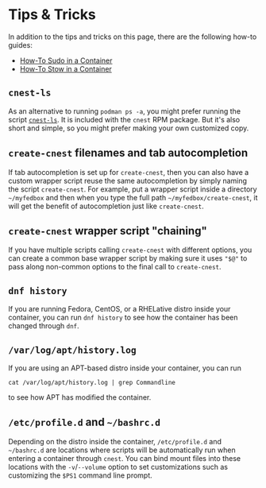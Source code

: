 Tips & Tricks
=============

In addition to the tips and tricks on this page, there are the following how-to guides:

* [How-To Sudo in a Container](howto/sudo.md)
* [How-To Stow in a Container](howto/stow.md)


`cnest-ls`
----------

As an alternative to running `podman ps -a`, you might prefer running the script
[`cnest-ls`](https://github.com/castedo/cnest/tree/main/bin/cnest-ls).
It is included with the `cnest` RPM package. But it's also short and simple, so you
might prefer making your own customized copy.


`create-cnest` filenames and tab autocompletion
-----------------------------------------------

If tab autocompletion is set up for `create-cnest`, then you can also
have a custom wrapper script reuse the same autocompletion by simply naming
the script `create-cnest`. For example, put a wrapper script inside
a directory `~/myfedbox` and then when you type the full path `~/myfedbox/create-cnest`,
it will get the benefit of autocompletion just like `create-cnest`.


`create-cnest` wrapper script "chaining"
----------------------------------------

If you have multiple scripts calling `create-cnest` with different options,
you can create a common base wrapper script by making sure it uses `"$@"` to
pass along non-common options to the final call to `create-cnest`.


`dnf history`
-------------

If you are running Fedora, CentOS, or a RHELative distro inside your container,
you can run `dnf history` to see how the container has been changed through
`dnf`.


`/var/log/apt/history.log`
--------------------------

If you are using an APT-based distro inside your container,
you can run
```
cat /var/log/apt/history.log | grep Commandline
```
to see how APT has modified the container.


`/etc/profile.d` and `~/bashrc.d`
---------------------------------

Depending on the distro inside the container, 
`/etc/profile.d` and `~/bashrc.d` are locations where scripts will be automatically run
when entering a container through `cnest`.
You can bind mount files into these locations with the `-v`/`--volume` option to set
customizations such as customizing the `$PS1` command line prompt.
